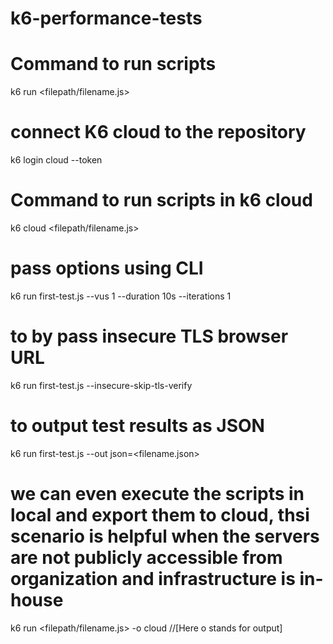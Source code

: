 # k6-performance-tests

# Command to run scripts

k6 run <filepath/filename.js>

# connect K6 cloud to the repository

k6 login cloud --token <token-id>

# Command to run scripts in k6 cloud

k6 cloud <filepath/filename.js>

# pass options using CLI

k6 run first-test.js --vus 1 --duration 10s --iterations 1

# to by pass insecure TLS browser URL

k6 run first-test.js --insecure-skip-tls-verify

# to output test results as JSON

k6 run first-test.js --out json=<filename.json>

# we can even execute the scripts in local and export them to cloud, thsi scenario is helpful when the servers are not publicly accessible from organization and infrastructure is in-house

k6 run <filepath/filename.js> -o cloud //[Here o stands for output]
